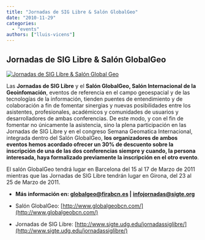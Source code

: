 ```yaml
---
title: "Jornadas de SIG Libre & Salón GlobalGeo"
date: "2010-11-29"
categories: 
  - "events"
authors: ["lluis-vicens"]
---
```


## Jornadas de SIG Libre & Salón GlobalGeo

[![Jornadas de SIG Libre & Salón Global Geo](/imgs/2010/11/logo_conjunt.jpg?w=300 "Jornadas de SIG Libre & Salón Global Geo")](/imgs/2010/11/logo_conjunt.jpg)

Las **Jornadas de SIG Libre** y el **Salón GlobalGeo, Salón Internacional de la Geoinfomación**, eventos de referencia en el campo geoespacial y de las tecnologías de la información, tienden puentes de entendimiento y de colaboración a fin de fomentar sinergias y nuevas posibilidades entre los asistentes, profesionales, académicos y comunidades de usuarios y desarrolladores de ambas conferencias. De este modo, y con el fin de fomentar no únicamente la asistencia, sino la plena participación en las Jornadas de SIG Libre y en el congreso Semana Geomatica Internacional, integrada dentro del Salón GlobalGeo, **los organizadores de ambos eventos hemos acordado ofrecer un 30% de descuento sobre la inscripción de una de las dos conferencias siempre y cuando, la persona interesada, haya formalizado previamente la inscripción en el otro evento**.

El salón GlobalGeo tendrá lugar en Barcelona del 15 al 17 de Marzo de 2011 mientras que las Jornadas de SIG Libre tendrán lugar en Girona, del 23 al 25 de Marzo de 2011.

- **Más información en: [globalgeo@firabcn.es](mailto:globalgeo@firabcn.es) | [infojornadas@sigte.org](mailto:infojornadas@sigte.org)**

- Salón GlobalGeo: [http://www.globalgeobcn.com/](http://www.globalgeobcn.com/)
- Jornadas de SIG Libre: [http://www.sigte.udg.edu/jornadassiglibre/](http://www.sigte.udg.edu/jornadassiglibre/)
